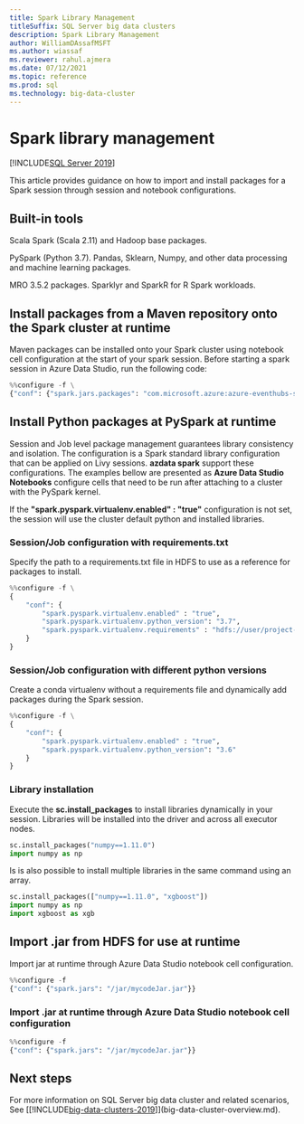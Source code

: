 ```yaml
---
title: Spark Library Management
titleSuffix: SQL Server big data clusters
description: Spark Library Management
author: WilliamDAssafMSFT
ms.author: wiassaf
ms.reviewer: rahul.ajmera
ms.date: 07/12/2021
ms.topic: reference
ms.prod: sql
ms.technology: big-data-cluster
---
```


# Spark library management

[!INCLUDE[SQL Server 2019](../includes/applies-to-version/sqlserver2019.md)]

This article provides guidance on how to import and install packages for a Spark session through session and notebook configurations.

## Built-in tools

Scala Spark (Scala 2.11) and Hadoop base packages. 

PySpark (Python 3.7). Pandas, Sklearn, Numpy, and other data processing and machine learning packages.

MRO 3.5.2 packages. Sparklyr and SparkR for R Spark workloads.

## Install packages from a Maven repository onto the Spark cluster at runtime

Maven packages can be installed onto your Spark cluster using notebook cell configuration at the start of your spark session. Before starting a spark session in Azure Data Studio, run the following code:

```python
%%configure -f \
{"conf": {"spark.jars.packages": "com.microsoft.azure:azure-eventhubs-spark_2.11:2.3.1"}}
```

## Install Python packages at PySpark at runtime

Session and Job level package management guarantees library consistency and isolation. The configuration is a Spark standard library configuration that can be applied on Livy sessions. __azdata spark__ support these configurations. The examples bellow are presented as __Azure Data Studio Notebooks__ configure cells that need to be run after attaching to a cluster with the PySpark kernel.

If the __"spark.pyspark.virtualenv.enabled" : "true"__ configuration is not set, the session will use the cluster default python and installed libraries.

### Session/Job configuration with requirements.txt

Specify the path to a requirements.txt file in HDFS to use as a reference for packages to install.

```python
%%configure -f \
{
    "conf": {
        "spark.pyspark.virtualenv.enabled" : "true",
        "spark.pyspark.virtualenv.python_version": "3.7",
        "spark.pyspark.virtualenv.requirements" : "hdfs://user/project-A/requirements.txt"
    }
}
```

### Session/Job configuration with different python versions

Create a conda virtualenv without a requirements file and dynamically add packages during the Spark session.

```python
%%configure -f \
{
    "conf": {
        "spark.pyspark.virtualenv.enabled" : "true",
        "spark.pyspark.virtualenv.python_version": "3.6"
    }
}
```

### Library installation

Execute the __sc.install_packages__ to install libraries dynamically in your session. Libraries will be installed into the driver and across all executor nodes.

 ```python
sc.install_packages("numpy==1.11.0")
import numpy as np
```

Is is also possible to install multiple libraries in the same command using an array.

 ```python
sc.install_packages(["numpy==1.11.0", "xgboost"])
import numpy as np
import xgboost as xgb
```

## Import .jar from HDFS for use at runtime
Import jar at runtime through Azure Data Studio notebook cell configuration.

```python
%%configure -f
{"conf": {"spark.jars": "/jar/mycodeJar.jar"}}
```

### Import .jar at runtime through Azure Data Studio notebook cell configuration

```python
%%configure -f
{"conf": {"spark.jars": "/jar/mycodeJar.jar"}}
```

## Next steps

For more information on SQL Server big data cluster and related scenarios, See [[!INCLUDE[big-data-clusters-2019](../includes/ssbigdataclusters-ss-nover.md)]](big-data-cluster-overview.md).